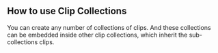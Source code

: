 ## How to use Clip Collections

You can create any number of collections of clips.
And these collections can be embedded inside other clip collections, which inherit the sub-collections clips.
